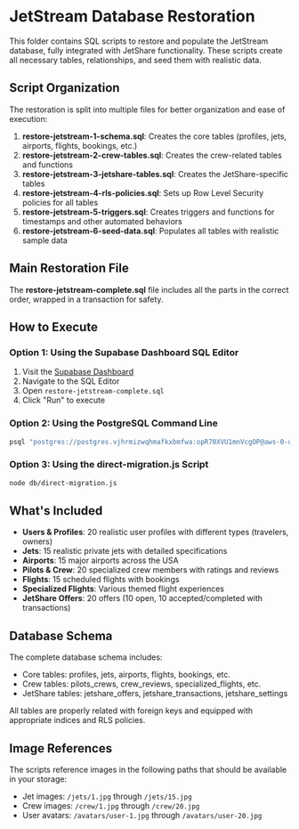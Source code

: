 # JetStream Database Restoration

This folder contains SQL scripts to restore and populate the JetStream database, fully integrated with JetShare functionality. These scripts create all necessary tables, relationships, and seed them with realistic data.

## Script Organization

The restoration is split into multiple files for better organization and ease of execution:

1. **restore-jetstream-1-schema.sql**: Creates the core tables (profiles, jets, airports, flights, bookings, etc.)
2. **restore-jetstream-2-crew-tables.sql**: Creates the crew-related tables and functions
3. **restore-jetstream-3-jetshare-tables.sql**: Creates the JetShare-specific tables
4. **restore-jetstream-4-rls-policies.sql**: Sets up Row Level Security policies for all tables
5. **restore-jetstream-5-triggers.sql**: Creates triggers and functions for timestamps and other automated behaviors
6. **restore-jetstream-6-seed-data.sql**: Populates all tables with realistic sample data

## Main Restoration File

The **restore-jetstream-complete.sql** file includes all the parts in the correct order, wrapped in a transaction for safety.

## How to Execute

### Option 1: Using the Supabase Dashboard SQL Editor

1. Visit the [Supabase Dashboard](https://app.supabase.io)
2. Navigate to the SQL Editor
3. Open `restore-jetstream-complete.sql`
4. Click "Run" to execute

### Option 2: Using the PostgreSQL Command Line

```bash
psql "postgres://postgres.vjhrmizwqhmafkxbmfwa:opR70XVU1mnVcgOP@aws-0-us-east-1.pooler.supabase.com:5432/postgres?sslmode=require" -f restore-jetstream-complete.sql
```

### Option 3: Using the direct-migration.js Script

```bash
node db/direct-migration.js
```

## What's Included

- **Users & Profiles**: 20 realistic user profiles with different types (travelers, owners)
- **Jets**: 15 realistic private jets with detailed specifications
- **Airports**: 15 major airports across the USA
- **Pilots & Crew**: 20 specialized crew members with ratings and reviews
- **Flights**: 15 scheduled flights with bookings
- **Specialized Flights**: Various themed flight experiences
- **JetShare Offers**: 20 offers (10 open, 10 accepted/completed with transactions)

## Database Schema

The complete database schema includes:

- Core tables: profiles, jets, airports, flights, bookings, etc.
- Crew tables: pilots_crews, crew_reviews, specialized_flights, etc.
- JetShare tables: jetshare_offers, jetshare_transactions, jetshare_settings

All tables are properly related with foreign keys and equipped with appropriate indices and RLS policies.

## Image References

The scripts reference images in the following paths that should be available in your storage:

- Jet images: `/jets/1.jpg` through `/jets/15.jpg`
- Crew images: `/crew/1.jpg` through `/crew/20.jpg`
- User avatars: `/avatars/user-1.jpg` through `/avatars/user-20.jpg`
